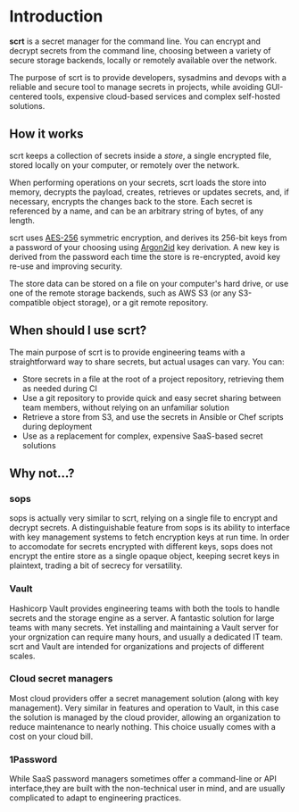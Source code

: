 # Introduction

**scrt** is a secret manager for the command line. You can encrypt and decrypt secrets from the command line, choosing between a variety of secure storage backends, locally or remotely available over the network.

The purpose of scrt is to provide developers, sysadmins and devops with a reliable and secure tool to manage secrets in projects, while avoiding GUI-centered tools, expensive cloud-based services and complex self-hosted solutions.

## How it works

scrt keeps a collection of secrets inside a _store_, a single encrypted file, stored locally on your computer, or remotely over the network.

When performing operations on your secrets, scrt loads the store into memory, decrypts the payload, creates, retrieves or updates secrets, and, if necessary, encrypts the changes back to the store. Each secret is referenced by a name, and can be an arbitrary string of bytes, of any length.

scrt uses [AES-256](https://en.wikipedia.org/wiki/Advanced_Encryption_Standard) symmetric encryption, and derives its 256-bit keys from a password of your choosing using [Argon2id](https://en.wikipedia.org/wiki/Argon2) key derivation. A new key is derived from the password each time the store is re-encrypted, avoid key re-use and improving security.

The store data can be stored on a file on your computer's hard drive, or use one of the remote storage backends, such as AWS S3 (or any S3-compatible object storage), or a git remote repository.

## When should I use scrt?

The main purpose of scrt is to provide engineering teams with a straightforward way to share secrets, but actual usages can vary. You can:

- Store secrets in a file at the root of a project repository, retrieving them as needed during CI
- Use a git repository to provide quick and easy secret sharing between team members, without relying on an unfamiliar solution
- Retrieve a store from S3, and use the secrets in Ansible or Chef scripts during deployment
- Use as a replacement for complex, expensive SaaS-based secret solutions

## Why not&hellip;?

### sops

sops is actually very similar to scrt, relying on a single file to encrypt and decrypt secrets. A distinguishable feature from sops is its ability to interface with key management systems to fetch encryption keys at run time. In order to accomodate for secrets encrypted with different keys, sops does not encrypt the entire store as a single opaque object, keeping secret keys in plaintext, trading a bit of secrecy for versatility.

### Vault

Hashicorp Vault provides engineering teams with both the tools to handle secrets and the storage engine as a server. A fantastic solution for large teams with many secrets. Yet installing and maintaining a Vault server for your orgnization can require many hours, and usually a dedicated IT team. scrt and Vault are intended for organizations and projects of different scales.

### Cloud secret managers

Most cloud providers offer a secret management solution (along with key management). Very similar in features and operation to Vault, in this case the solution is managed by the cloud provider, allowing an organization to reduce maintenance to nearly nothing. This choice usually comes with a cost on your cloud bill.

### 1Password

While SaaS password managers sometimes offer a command-line or API interface,they are built with the non-technical user in mind, and are usually complicated to adapt to engineering practices.
